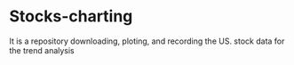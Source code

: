 # Stocks-charting
It is a repository downloading, ploting, and recording the US. stock data for the trend analysis 
